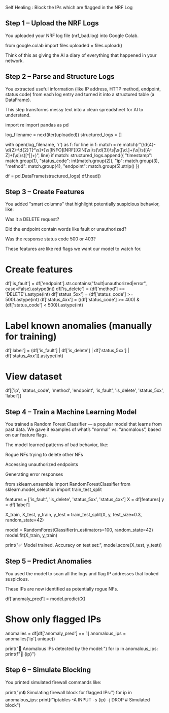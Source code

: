 Self Healing : Block the IPs which are flagged in the NRF Log

Step 1 – Upload the NRF Logs
------------------------------------
You uploaded your NRF log file (nrf_bad.log) into Google Colab.

from google.colab import files
uploaded = files.upload()

Think of this as giving the AI a diary of everything that happened in your network.

Step 2 – Parse and Structure Logs
----------------------------------------
You extracted useful information (like IP address, HTTP method, endpoint, status code) from each log entry and turned it into a structured table (a DataFrame).

This step transforms messy text into a clean spreadsheet for AI to understand.

import re
import pandas as pd

log_filename = next(iter(uploaded))
structured_logs = []

with open(log_filename, 'r') as f:
    for line in f:
        match = re.match(r"(\d{4}-\d{2}-\d{2}T[^\s]+)\s\[INFO\]\[NRF\]\[GIN\]\s\|\s(\d{3})\s\|\s([\d\.]+)\s\|\s([A-Z]+)\s\|\s([^|]+)", line)
        if match:
            structured_logs.append({
                "timestamp": match.group(1),
                "status_code": int(match.group(2)),
                "ip": match.group(3),
                "method": match.group(4),
                "endpoint": match.group(5).strip()
            })

df = pd.DataFrame(structured_logs)
df.head()

Step 3 – Create Features
------------------------------
You added "smart columns" that highlight potentially suspicious behavior, like:

Was it a DELETE request?

Did the endpoint contain words like fault or unauthorized?

Was the response status code 500 or 403?

These features are like red flags we want our model to watch for.

# Create features
df['is_fault'] = df['endpoint'].str.contains("fault|unauthorized|error", case=False).astype(int)
df['is_delete'] = (df['method'] == 'DELETE').astype(int)
df['status_5xx'] = (df['status_code'] >= 500).astype(int)
df['status_4xx'] = ((df['status_code'] >= 400) & (df['status_code'] < 500)).astype(int)

# Label known anomalies (manually for training)
df['label'] = (df['is_fault'] | df['is_delete'] | df['status_5xx'] | df['status_4xx']).astype(int)

# View dataset
df[['ip', 'status_code', 'method', 'endpoint', 'is_fault', 'is_delete', 'status_5xx', 'label']]


Step 4 – Train a Machine Learning Model
--------------------------------------------

You trained a Random Forest Classifier — a popular model that learns from past data.
We gave it examples of what’s “normal” vs. “anomalous”, based on our feature flags.

The model learned patterns of bad behavior, like:

Rogue NFs trying to delete other NFs

Accessing unauthorized endpoints

Generating error responses

from sklearn.ensemble import RandomForestClassifier
from sklearn.model_selection import train_test_split

features = ['is_fault', 'is_delete', 'status_5xx', 'status_4xx']
X = df[features]
y = df['label']

X_train, X_test, y_train, y_test = train_test_split(X, y, test_size=0.3, random_state=42)

model = RandomForestClassifier(n_estimators=100, random_state=42)
model.fit(X_train, y_train)

print("✅ Model trained. Accuracy on test set:", model.score(X_test, y_test))


Step 5 – Predict Anomalies
---------------------------------
You used the model to scan all the logs and flag IP addresses that looked suspicious.

These IPs are now identified as potentially rogue NFs.

df['anomaly_pred'] = model.predict(X)

# Show only flagged IPs
anomalies = df[df['anomaly_pred'] == 1]
anomalous_ips = anomalies['ip'].unique()

print("🚨 Anomalous IPs detected by the model:")
for ip in anomalous_ips:
    print(f"🚫 {ip}")

Step 6 – Simulate Blocking
-----------------------------------------
    
You printed simulated firewall commands like:

print("\n🔒 Simulating firewall block for flagged IPs:")
for ip in anomalous_ips:
    print(f"iptables -A INPUT -s {ip} -j DROP  # Simulated block")

